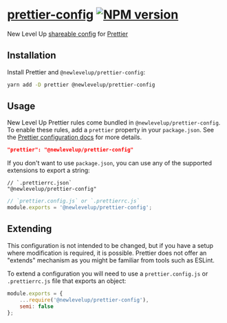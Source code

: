# [prettier-config](https://github.com/newlevelup/config/tree/develop/packages/prettier-config) [![NPM version](https://img.shields.io/npm/v/@newlevelup/prettier-config.svg)](https://www.npmjs.com/package/@newlevelup/prettier-config)

New Level Up [shareable config](https://prettier.io/docs/en/configuration.html#sharing-configurations) for [Prettier](https://prettier.io/)

## Installation

Install Prettier and `@newlevelup/prettier-config`:

```sh
yarn add -D prettier @newlevelup/prettier-config
```

## Usage

New Level Up Prettier rules come bundled in `@newlevelup/prettier-config`. To enable these rules, add a `prettier` property in your `package.json`. See the [Prettier configuration docs](https://prettier.io/docs/en/configuration.html) for more details.

```json
"prettier": "@newlevelup/prettier-config"
```

If you don't want to use `package.json`, you can use any of the supported extensions to export a string:

```jsonc
// `.prettierrc.json`
"@newlevelup/prettier-config"
```

```javascript
// `prettier.config.js` or `.prettierrc.js`
module.exports = '@newlevelup/prettier-config';
```

## Extending

This configuration is not intended to be changed, but if you have a setup where modification is required, it is possible. Prettier does not offer an "extends" mechanism as you might be familiar from tools such as ESLint.

To extend a configuration you will need to use a `prettier.config.js` or `.prettierrc.js` file that exports an object:

```javascript
module.exports = {
    ...require('@newlevelup/prettier-config'),
    semi: false
};
```
